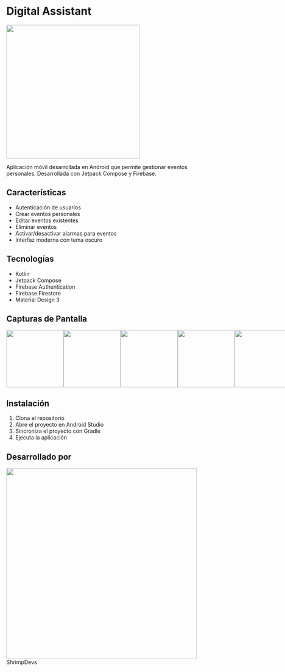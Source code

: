 # Digital Assistant

<img src="https://github.com/user-attachments/assets/f7c8a6ab-4e72-4800-9473-169d0ac07e05" width="350">

Aplicación móvil desarrollada en Android que permite gestionar eventos personales. Desarrollada con Jetpack Compose y Firebase.

## Características

- Autenticación de usuarios
- Crear eventos personales
- Editar eventos existentes
- Eliminar eventos
- Activar/desactivar alarmas para eventos
- Interfaz moderna con tema oscuro

## Tecnologías

- Kotlin
- Jetpack Compose
- Firebase Authentication
- Firebase Firestore
- Material Design 3

## Capturas de Pantalla

<div style="display: flex; justify-content: space-between;">
    <img src="https://github.com/user-attachments/assets/dcca89bc-8fda-4032-bb29-9fcac083b85b" width="150">
    <img src="https://github.com/user-attachments/assets/6db306e6-3015-4a45-9a9e-3cd88fee0e26" width="150">
    <img src="https://github.com/user-attachments/assets/771c5d66-42ce-4c42-9542-62a7dd59af2f" width="150">
    <img src="https://github.com/user-attachments/assets/69866872-cf4e-4d42-9a5d-cdb6beac9a6e" width="150">
    <img src="https://github.com/user-attachments/assets/b8f057a7-379b-421f-bde7-a90c79a5bdfb" width="150">
</div>

## Instalación

1. Clona el repositorio
2. Abre el proyecto en Android Studio
3. Sincroniza el proyecto con Gradle
4. Ejecuta la aplicación

## Desarrollado por
<img src="https://github.com/user-attachments/assets/7163a3bb-2c53-44d0-8346-2bf924d2ba8f" width="500">
ShrimpDevs
